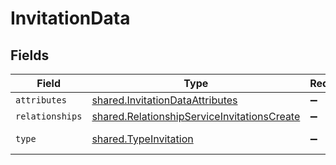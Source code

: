 # InvitationData


## Fields

| Field                                                                                                      | Type                                                                                                       | Required                                                                                                   | Description                                                                                                |
| ---------------------------------------------------------------------------------------------------------- | ---------------------------------------------------------------------------------------------------------- | ---------------------------------------------------------------------------------------------------------- | ---------------------------------------------------------------------------------------------------------- |
| `attributes`                                                                                               | [shared.InvitationDataAttributes](../../models/shared/invitationdataattributes.md)                         | :heavy_minus_sign:                                                                                         | N/A                                                                                                        |
| `relationships`                                                                                            | [shared.RelationshipServiceInvitationsCreate](../../models/shared/relationshipserviceinvitationscreate.md) | :heavy_minus_sign:                                                                                         | N/A                                                                                                        |
| `type`                                                                                                     | [shared.TypeInvitation](../../models/shared/typeinvitation.md)                                             | :heavy_minus_sign:                                                                                         | Resource type                                                                                              |